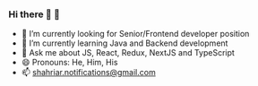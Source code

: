### Hi there 👋 🧍

- 🔭 I’m currently looking for Senior/Frontend developer position
- 🌱 I’m currently learning Java and Backend development
- 💬 Ask me about JS, React, Redux, NextJS and TypeScript
- 😄 Pronouns: He, Him, His
- 📫 shahriar.notifications@gmail.com
